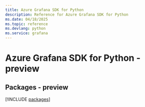 ```yaml
---
title: Azure Grafana SDK for Python
description: Reference for Azure Grafana SDK for Python
ms.date: 04/18/2025
ms.topic: reference
ms.devlang: python
ms.service: grafana
---
```

# Azure Grafana SDK for Python - preview
## Packages - preview
[!INCLUDE [packages](grafana-index.md)]